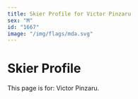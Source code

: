 ```yaml
---
title: Skier Profile for Victor Pinzaru
sex: "M"
id: "1667"
image: "/img/flags/mda.svg" 
---
```


# Skier Profile

This page is for: Victor Pinzaru.
    